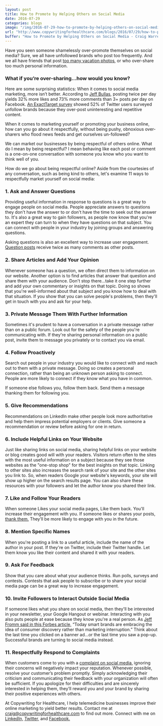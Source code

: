 ```yaml
---
layout: post
title: How to Promote by Helping Others on Social Media
date: 2016-07-29
categories: blogs
image: "/img/2016-07-29-how-to-promote-by-helping-others-on-social-media.png"
url: "http://www.copywritingforhealthcare.com/blogs/2016/07/29/how-to-promote-by-helping-others-on-social-media.html"
buffer: "How to Promote by Helping Others on Social Media - Craig Warren http://www.copywritingforhealthcare.com/blogs/2016/07/29/how-to-promote-by-helping-others-on-social-media.html"
---
```


Have you seen someone shamelessly over-promote themselves on social media? Sure, we all have unfollowed brands who post too frequently. And we all have friends that post [too many vacation photos](https://www.bostonglobe.com/lifestyle/2016/07/20/you-posting-your-vacation-photos-social-media-wrong/gL2Q9sZOQADSNaKp4npgKM/story.html), or who over-share too much personal information.

### What if you’re over-sharing…how would you know?

Here are some surprising statistics: When it comes to social media marketing, more isn’t better. According to [Jeff Bullas](http://www.jeffbullas.com/2012/02/29/10-powerful-tips-to-increase-fan-engagement-on-facebook/), posting twice per day yields 32% more likes and 73% more comments than 3+ posts per day on Facebook. [An ExactTarget survey](http://pages.exacttarget.com/SFF8-US?ls=Website&lss=Micro.SubscribersFansFollowersSocialBreakup&lssm=Corporate&camp=701A0000000NgyfIAC) showed 52% of Twitter users surveyed unfollow brands because they over-post uninteresting and repetitive content.

When it comes to marketing yourself or promoting your business online, how can you go about it respectfully, without being pushy, obnoxious over-sharers who flood news feeds and get ourselves un-followed?

We can market our businesses by being respectful of others online. What do I mean by being respectful? I mean behaving like each post or comment is a one-on-one conversation with someone you know who you want to think well of you. 

How do we go about being respectful online? Aside from the courtesies of any conversation, such as being kind to others, let's examine 11 ways to respectfully market yourself on social media:

### 1. Ask and Answer Questions 

Providing useful information in response to questions is a great way to engage people on social media. People appreciate answers to questions they don't have the answer to or don't have the time to seek out the answer to. It's also a great way to gain followers, as people now know that you're an expert they can turn to when they have questions on that subject. You can connect with people in your industry by joining groups and answering questions.

Asking questions is also an excellent way to increase user engagement. [Question posts](http://www.jeffbullas.com/2012/02/29/10-powerful-tips-to-increase-fan-engagement-on-facebook/) receive twice as many comments as other posts.

### 2. Share Articles and Add Your Opinion 

Whenever someone has a question, we often direct them to information on our website. Another option is to find articles that answer that question and share them with your audience. Don't stop there...take it one step further and add your own commentary or insights on that topic. Doing so shows that you're well-informed about that subject and you know how to deal with that situation. If you show that you can solve people's problems, then they'll get in touch with you and ask for your help.

### 3. Private Message Them With Further Information 

Sometimes it's prudent to have a conversation in a private message rather than on a public forum. Look out for the safety of the people you're communicating with. If they're sharing personal information on a public post, invite them to message you privately or to contact you via email. 

### 4. Follow Proactively 

Search out people in your industry you would like to connect with and reach out to them with a private message. Doing so creates a personal connection, rather than being an unknown person asking to connect. People are more likely to connect if they know what you have in common. 

If someone else follows you, follow them back. Send them a message thanking them for following you.

### 5. Give Recommendations

Recommendations on LinkedIn make other people look more authoritative and help them impress potential employers or clients. Give someone a recommendation or review before asking for one in return.

### 6. Include Helpful Links on Your Website 

Just like sharing links on social media, sharing helpful links on your website or blog creates good will with your readers. Visitors return often to the sites with the most useful information on a subject because they see those websites as the "one-stop shop" for the best insights on that topic. Linking to other sites also increases the search rank of your site and the other sites you link to. So, when readers Google your website's keywords, your site will show up higher on the search results page. You can also share these resources with your followers and let the author know you shared their link.

### 7. Like and Follow Your Readers  

When someone Likes your social media pages, Like them back. You'll increase their engagement with you. If someone likes or shares your posts, [thank them.](http://blog.hubspot.com/blog/tabid/6307/bid/27094/8-Guaranteed-Ways-to-Increase-Social-Media-Reach.aspx#sm.000176wmfr2nff92r1o1rkhn0e3xg) They’ll be more likely to engage with you in the future.

### 8. Mention Specific Names  

When you're posting a link to a useful article, include the name of the author in your post. If they're on Twitter, include their Twitter handle. Let them know you like their content and shared it with your readers.

### 9. Ask For Feedback  

Show that you care about what your audience thinks. Run polls, surveys and contests. Contests that ask people to subscribe or to share your social media page can be a great way to increase engagement.

### 10. Invite Followers to Interact Outside Social Media  

If someone likes what you share on social media, then they'll be interested in your newsletter, your Google Hangout or webinar. Interacting with you also puts people at ease because they know you're a real person. As [Jeff Fromm said in this Forbes article,](http://www.forbes.com/sites/jefffromm/2016/06/16/stop-measuring-reach-in-your-social-media-marketing-its-about-genuine-engagement/2/#3032099b61f4) “Today smart brands are embracing the idea of consumer discovery rather than marketing interruption.” Think about the last time you clicked on a banner ad…or the last time you saw a pop-up. Successful brands are turning to social media instead.

### 11. Respectfully Respond to Complaints

When customers come to you with a [complaint on social media,](http://www.seeksocialmedia.com/respond-negative-social-media-comments/) ignoring their concerns will negatively impact your reputation. Whenever possible, resolve your customer’s problem promptly. Simply acknowledging their criticism and communicating their feedback with your organization will often be sufficient. If you apologize for their difficulties and are sincerely interested in helping them, they’ll reward you and your brand by sharing their positive experiences with others.

At Copywriting for Healthcare, I help telemedicine businesses improve their online marketing to yield better results. Contact me at craig@copywritingforhealthcare.com to find out more. Connect with me on [LinkedIn,](https://www.linkedin.com/in/craigwarrenwriter/) [Twitter,](https://www.twitter.com/@cwarren_writer) and [Facebook.](https://www.facebook.com/craigwarrenwriter/)